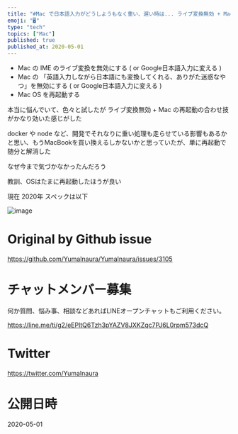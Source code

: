```yaml
---
title: "#Mac で日本語入力がどうしようもなく重い、遅い時は... ライブ変換無効 + Mac OS 再起動はいかが"
emoji: "🖥"
type: "tech"
topics: ["Mac"]
published: true
published_at: 2020-05-01
---
```


- Mac の IME のライブ変換を無効にする ( or Google日本語入力に変える )
- Mac の 「英語入力しながら日本語にも変換してくれる、ありがた迷惑なやつ」を無効にする ( or Google日本語入力に変える )
- Mac OS を再起動する

本当に悩んでいて、色々と試したが ライブ変換無効 + Mac の再起動の合わせ技がかなり効いた感じがした

docker や node など、開発でそれなりに重い処理も走らせている影響もあるかと思い、もうMacBookを買い換えるしかないかと思っていたが、単に再起動で随分と解消した

なぜ今まで気づかなかったんだろう

教訓、OSはたまに再起動したほうが良い

現在 2020年
スペックは以下

![image](https://user-images.githubusercontent.com/13635059/80673759-0c81c400-8aeb-11ea-8539-4ce042ffa299.png)


# Original by Github issue

https://github.com/YumaInaura/YumaInaura/issues/3105











<!-- Update From Qiita API -->

# チャットメンバー募集


何か質問、悩み事、相談などあればLINEオープンチャットもご利用ください。

https://line.me/ti/g2/eEPltQ6Tzh3pYAZV8JXKZqc7PJ6L0rpm573dcQ





# Twitter


https://twitter.com/YumaInaura


<!-- Update From Qiita API -->



# 公開日時

2020-05-01
